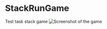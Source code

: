 # StackRunGame
Test task stack game
![Screenshot of the game](https://github.com/Max-pip/TZ_24Play_20.02.23/blob/main/StackRunGame.jpg)
